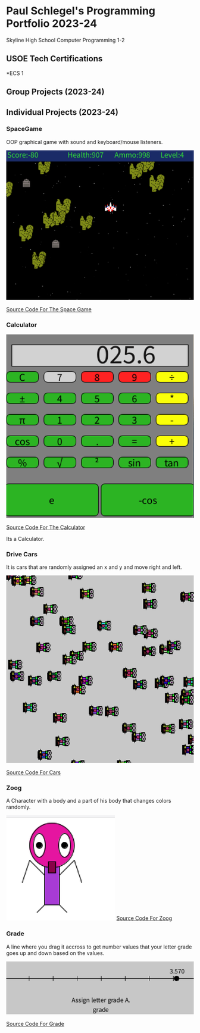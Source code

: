 # Paul Schlegel's Programming Portfolio 2023-24
Skyline High School Computer Programming 1-2

## USOE Tech Certifications
*ECS 1


## Group Projects (2023-24)

## Individual Projects (2023-24)

### SpaceGame
OOP graphical game with sound and keyboard/mouse listeners.

![Gameplay](https://github.com/jakelikebeans/programmingportfolio/blob/main/images/SG1.png?raw=true)

[Source Code For The Space Game](https://github.com/jakelikebeans/programmingportfolio/blob/main/src/Space_Game.zip)

### Calculator


![Gameplay](https://github.com/jakelikebeans/programmingportfolio/blob/main/images/Calculator.png?raw=true)

[Source Code For The Calculator](https://github.com/jakelikebeans/programmingportfolio/blob/main/src/Calculator%202.zip)

Its a Calculator.

### Drive Cars

It is cars that are randomly assigned an x and y and move right and left.

![Gameplay](https://github.com/jakelikebeans/programmingportfolio/blob/main/images/Drive%20Cars%202.png?raw=true)

[Source Code For Cars](https://github.com/jakelikebeans/programmingportfolio/blob/main/src/Drive_Cars.zip)

### Zoog

A Character with a body and a part of his body that changes colors randomly. 

![Gameplay](https://github.com/jakelikebeans/programmingportfolio/blob/main/images/Zoog.png?raw=true)
[Source Code For Zoog]()

### Grade

A line where you drag it accross to get number values that your letter grade goes up and down based on the values.

![Gameplay](https://github.com/jakelikebeans/programmingportfolio/blob/main/images/Grade.png?raw=true)

[Source Code For Grade]()
